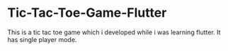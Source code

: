 # Tic-Tac-Toe-Game-Flutter
This is a tic tac toe game which i developed while i was learning flutter. It has single player mode.
